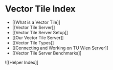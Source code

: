 # Vector Tile Index
- [[What is a Vector Tile]]
- [[Vector Tile Server]]
- [[Vector Tile Server Setup]]
- [[Our Vector Tile Server]]
- [[Vector Tile Types]]
- [[Connecting and Working on TU Wien Server]]
- [[Vector Tile Server Benchmarks]]

![[Helper Index]]